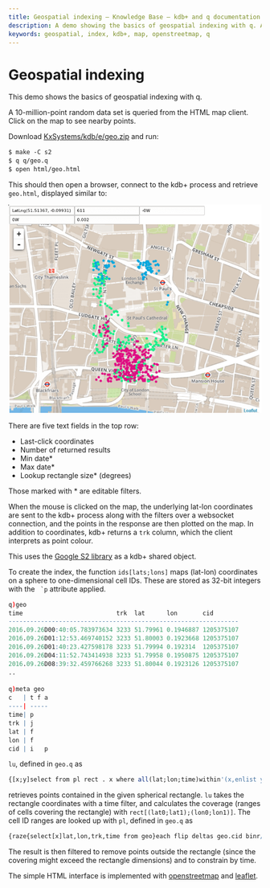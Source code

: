```yaml
---
title: Geospatial indexing – Knowledge Base – kdb+ and q documentation
description: A demo showing the basics of geospatial indexing with q. A 10-million-point random data set is queried from the HTML map client. Click on the map to see nearby points.
keywords: geospatial, index, kdb+, map, openstreetmap, q
---
```

# Geospatial indexing



This demo shows the basics of geospatial indexing with q.

A 10-million-point random data set is queried from the HTML map client. Click on the map to see nearby points. 

Download <i class="fab fa-github"></i> [KxSystems/kdb/e/geo.zip](https://github.com/KxSystems/kdb/blob/master/e/geo.zip) and run:

```bash
$ make -C s2
$ q q/geo.q
$ open html/geo.html
```

This should then open a browser, connect to the kdb+ process and retrieve `geo.html`, displayed similar to:

![map](../img/geo.png)

There are five text fields in the top row:

-   Last-click coordinates 
-   Number of returned results 
-   Min date* 
-   Max date* 
-   Lookup rectangle size* (degrees)

Those marked with * are editable filters.

When the mouse is clicked on the map, the underlying lat-lon coordinates are sent to the kdb+ process along with the filters over a websocket connection, and the points in the response are then plotted on the map. In addition to coordinates, kdb+ returns a `trk` column, which the client interprets as point colour.

This uses the [Google S2 library](http://blog.christianperone.com/2015/08/googles-s2-geometry-on-the-sphere-cells-and-hilbert-curve/) as a kdb+ shared object.

To create the index, the function `ids[lats;lons]` maps (lat-lon) coordinates on a sphere to one-dimensional cell IDs. These are stored as 32-bit integers with the `` `p`` attribute applied.

```q
q)geo
time                          trk  lat      lon       cid       
----------------------------------------------------------------
2016.09.26D00:40:05.783973634 3233 51.79961 0.1946887 1205375107
2016.09.26D01:12:53.469740152 3233 51.80003 0.1923668 1205375107
2016.09.26D01:40:23.427598178 3233 51.79994 0.192314  1205375107
2016.09.26D04:11:52.743414938 3233 51.79958 0.1950875 1205375107
2016.09.26D08:39:32.459766268 3233 51.80044 0.1923126 1205375107
..

q)meta geo
c   | t f a
----| -----
time| p    
trk | j    
lat | f    
lon | f    
cid | i   p
```

`lu`, defined in `geo.q` as

```q
{[x;y]select from pl rect . x where all(lat;lon;time)within'(x,enlist y)}
```

retrieves points contained in the given spherical rectangle. `lu` takes the rectangle coordinates with a time filter, and calculates the coverage (ranges of cells covering the rectangle) with `rect[(lat0;lat1);(lon0;lon1)]`. The cell ID ranges are looked up with `pl`, defined in `geo.q` as

```q
{raze{select[x]lat,lon,trk,time from geo}each flip deltas geo.cid binr/:x}
```

The result is then filtered to remove points outside the rectangle (since the covering might exceed the rectangle dimensions) and to constrain by time.

The simple HTML interface is implemented with [openstreetmap](http://www.openstreetmap.org/) and [leaflet](https://leafletjs.com).

